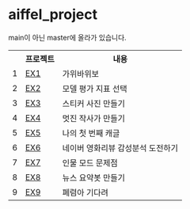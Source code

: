 # aiffel_project
main이 아닌 master에 올라가 있습니다.


<table>
  <tr>
    <th>
    </th>
    <th>
      프로젝트
    </th>
    <th>
      내용
    </th>
  </tr>
  <tr>
    <td>
      1
    </td>
    <td>
      <a href="https://github.com/kjh120210/aiffel_project/blob/master/exploration_1/%5BE-01%5DRockScissorPaper.ipynb">EX1</a>
    </td>
    <td>
      <label>가위바위보</label>
    </td>
  </tr>
     <td>
      2
    </td>
    <td>
      <a href="https://github.com/kjh120210/aiffel_project/blob/master/exploration_2/%5BE-02%5Ddigits_wine_cancer.ipynb">EX2</a>
    </td>
    <td>
      <label>모델 평가 지표 선택</label>
    </td>
  <tr>
     <td>
      3
    </td>
    <td>
      <a href="https://github.com/kjh120210/aiffel_project/blob/master/exploration_3/%5BE-03%5D.ipynb">EX3</a>
    </td>
    <td>
      <label>스티커 사진 만들기</label>
    </td>
  </tr>
  <tr>
     <td>
      4
    </td>
    <td>
      <a href="https://github.com/kjh120210/aiffel_project/blob/master/exploration_4/%5BE-04%5D.ipynb">EX4</a>
    </td>
    <td>
      <label>멋진 작사가 만들기</label>
    </td>
  </tr>
  <tr>
     <td>
      5
    </td>
    <td>
      <a href="https://github.com/kjh120210/aiffel_project/blob/master/exploration_5/%5BE-05%5D%20%EB%82%98%EC%9D%98%20%EC%B2%AB%20%EB%B2%88%EC%A7%B8%20%EC%BA%90%EA%B8%80%20.ipynb">EX5</a>
    </td>
    <td>
      <label>나의 첫 번째 캐글</label>
    </td>
  </tr>
  <tr>
     <td>
      6
    </td>
    <td>
      <a href="https://github.com/kjh120210/aiffel_project/blob/master/exploration_6/%5BE-06%5D%20%EB%84%A4%EC%9D%B4%EB%B2%84%20%EC%98%81%ED%99%94%EB%A6%AC%EB%B7%B0%20%EA%B0%90%EC%84%B1%EB%B6%84%EC%84%9D%20%EB%8F%84%EC%A0%84%ED%95%98%EA%B8%B0.ipynb">EX6</a>
    </td>
    <td>
      <label>네이버 영화리뷰 감성분석 도전하기</label>
    </td>
  </tr>
  <tr>
     <td>
      7
    </td>
    <td>
      <a href="https://github.com/kjh120210/aiffel_project/blob/master/exploration_7/%5BE-07%5D%EC%9D%B8%EB%AC%BC%20%EB%AA%A8%EB%93%9C%20%EB%AC%B8%EC%A0%9C%EC%A0%90%20%EC%B0%BE%EA%B8%B0.ipynb">EX7</a>
    </td>
    <td>
      <label>인물 모드 문제점 </label>
    </td>
  </tr>
  <td>
      8
    </td>
    <td>
      <a href="https://github.com/kjh120210/aiffel_project/blob/master/exploration_8/%5BE-08%5D%EB%89%B4%EC%8A%A4%20%EC%9A%94%EC%95%BD%EB%B4%87%20%EB%A7%8C%EB%93%A4%EA%B8%B0.ipynb">EX8</a>
    </td>
    <td>
      <label>뉴스 요약봇 만들기</label>
    </td>
  </tr>
  </tr>
  <td>
      9
    </td>
    <td>
      <a href="https://github.com/kjh120210/aiffel_project/blob/master/exploration_9/%5BE-09%5D%20%ED%8F%90%EB%A0%B4%EC%95%84%20%EA%B8%B0%EB%8B%A4%EB%A0%A4%EB%9D%BC.ipynb">EX9</a>
    </td>
    <td>
      <label>폐렴아 기다려</label>
    </td>
  </tr>
</table>
